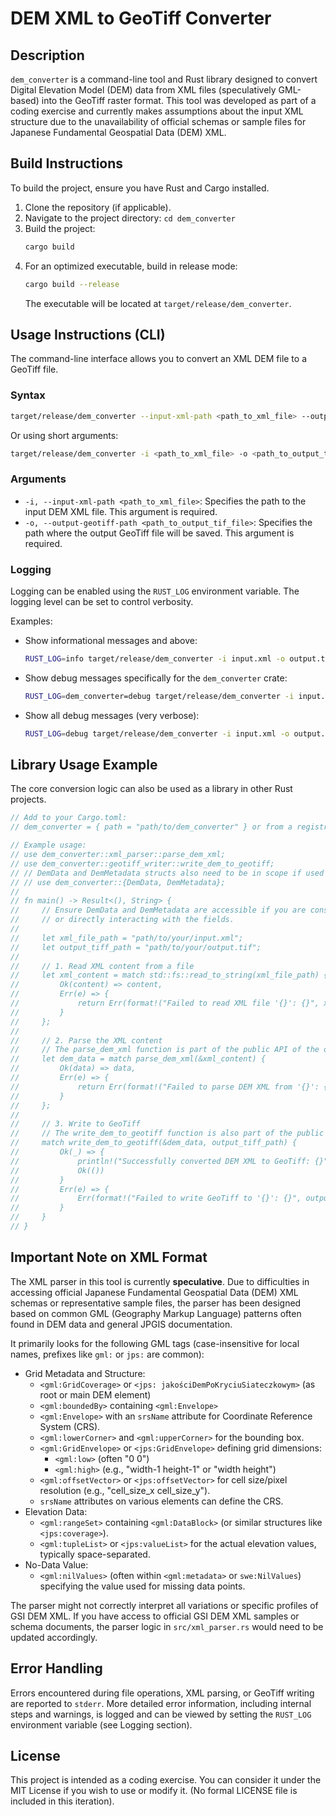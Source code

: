 # DEM XML to GeoTiff Converter

## Description

`dem_converter` is a command-line tool and Rust library designed to convert Digital Elevation Model (DEM) data from XML files (speculatively GML-based) into the GeoTiff raster format. This tool was developed as part of a coding exercise and currently makes assumptions about the input XML structure due to the unavailability of official schemas or sample files for Japanese Fundamental Geospatial Data (DEM) XML.

## Build Instructions

To build the project, ensure you have Rust and Cargo installed.

1.  Clone the repository (if applicable).
2.  Navigate to the project directory: `cd dem_converter`
3.  Build the project:
    ```bash
    cargo build
    ```
4.  For an optimized executable, build in release mode:
    ```bash
    cargo build --release
    ```
    The executable will be located at `target/release/dem_converter`.

## Usage Instructions (CLI)

The command-line interface allows you to convert an XML DEM file to a GeoTiff file.

### Syntax

```bash
target/release/dem_converter --input-xml-path <path_to_xml_file> --output-geotiff-path <path_to_output_tif_file>
```

Or using short arguments:

```bash
target/release/dem_converter -i <path_to_xml_file> -o <path_to_output_tif_file>
```

### Arguments

*   `-i, --input-xml-path <path_to_xml_file>`: Specifies the path to the input DEM XML file. This argument is required.
*   `-o, --output-geotiff-path <path_to_output_tif_file>`: Specifies the path where the output GeoTiff file will be saved. This argument is required.

### Logging

Logging can be enabled using the `RUST_LOG` environment variable. The logging level can be set to control verbosity.

Examples:
*   Show informational messages and above:
    ```bash
    RUST_LOG=info target/release/dem_converter -i input.xml -o output.tif
    ```
*   Show debug messages specifically for the `dem_converter` crate:
    ```bash
    RUST_LOG=dem_converter=debug target/release/dem_converter -i input.xml -o output.tif
    ```
*   Show all debug messages (very verbose):
    ```bash
    RUST_LOG=debug target/release/dem_converter -i input.xml -o output.tif
    ```

## Library Usage Example

The core conversion logic can also be used as a library in other Rust projects.

```rust
// Add to your Cargo.toml:
// dem_converter = { path = "path/to/dem_converter" } or from a registry if published.

// Example usage:
// use dem_converter::xml_parser::parse_dem_xml;
// use dem_converter::geotiff_writer::write_dem_to_geotiff;
// // DemData and DemMetadata structs also need to be in scope if used directly.
// // use dem_converter::{DemData, DemMetadata}; 
//
// fn main() -> Result<(), String> {
//     // Ensure DemData and DemMetadata are accessible if you are constructing them manually
//     // or directly interacting with the fields.
//
//     let xml_file_path = "path/to/your/input.xml";
//     let output_tiff_path = "path/to/your/output.tif";
//
//     // 1. Read XML content from a file
//     let xml_content = match std::fs::read_to_string(xml_file_path) {
//         Ok(content) => content,
//         Err(e) => {
//             return Err(format!("Failed to read XML file '{}': {}", xml_file_path, e));
//         }
//     };
//
//     // 2. Parse the XML content
//     // The parse_dem_xml function is part of the public API of the dem_converter library.
//     let dem_data = match parse_dem_xml(&xml_content) {
//         Ok(data) => data,
//         Err(e) => {
//             return Err(format!("Failed to parse DEM XML from '{}': {}", xml_file_path, e));
//         }
//     };
//
//     // 3. Write to GeoTiff
//     // The write_dem_to_geotiff function is also part of the public API.
//     match write_dem_to_geotiff(&dem_data, output_tiff_path) {
//         Ok(_) => {
//             println!("Successfully converted DEM XML to GeoTiff: {}", output_tiff_path);
//             Ok(())
//         }
//         Err(e) => {
//             Err(format!("Failed to write GeoTiff to '{}': {}", output_tiff_path, e))
//         }
//     }
// }
```

## Important Note on XML Format

The XML parser in this tool is currently **speculative**. Due to difficulties in accessing official Japanese Fundamental Geospatial Data (DEM) XML schemas or representative sample files, the parser has been designed based on common GML (Geography Markup Language) patterns often found in DEM data and general JPGIS documentation.

It primarily looks for the following GML tags (case-insensitive for local names, prefixes like `gml:` or `jps:` are common):

*   Grid Metadata and Structure:
    *   `<gml:GridCoverage>` or `<jps: jakościDemPoKryciuSiateczkowym>` (as root or main DEM element)
    *   `<gml:boundedBy>` containing `<gml:Envelope>`
    *   `<gml:Envelope>` with an `srsName` attribute for Coordinate Reference System (CRS).
    *   `<gml:lowerCorner>` and `<gml:upperCorner>` for the bounding box.
    *   `<gml:GridEnvelope>` or `<jps:GridEnvelope>` defining grid dimensions:
        *   `<gml:low>` (often "0 0")
        *   `<gml:high>` (e.g., "width-1 height-1" or "width height")
    *   `<gml:offsetVector>` or `<jps:offsetVector>` for cell size/pixel resolution (e.g., "cell_size_x cell_size_y").
    *   `srsName` attributes on various elements can define the CRS.
*   Elevation Data:
    *   `<gml:rangeSet>` containing `<gml:DataBlock>` (or similar structures like `<jps:coverage>`).
    *   `<gml:tupleList>` or `<jps:valueList>` for the actual elevation values, typically space-separated.
*   No-Data Value:
    *   `<gml:nilValues>` (often within `<gml:metadata>` or `swe:NilValues`) specifying the value used for missing data points.

The parser might not correctly interpret all variations or specific profiles of GSI DEM XML. If you have access to official GSI DEM XML samples or schema documents, the parser logic in `src/xml_parser.rs` would need to be updated accordingly.

## Error Handling

Errors encountered during file operations, XML parsing, or GeoTiff writing are reported to `stderr`. More detailed error information, including internal steps and warnings, is logged and can be viewed by setting the `RUST_LOG` environment variable (see Logging section).

## License

This project is intended as a coding exercise. You can consider it under the MIT License if you wish to use or modify it.
(No formal LICENSE file is included in this iteration).
